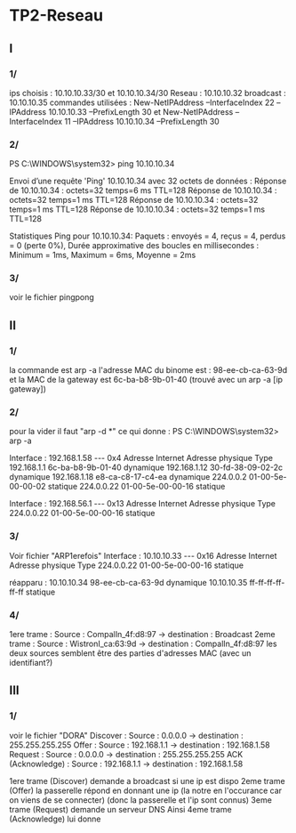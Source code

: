 # TP2-Reseau
## I
### 1/
ips choisis : 10.10.10.33/30 et 10.10.10.34/30
Reseau : 10.10.10.32
broadcast : 10.10.10.35
commandes utilisées : New-NetIPAddress –InterfaceIndex 22 –IPAddress 10.10.10.33 –PrefixLength 30
et New-NetIPAddress –InterfaceIndex 11 –IPAddress 10.10.10.34 –PrefixLength 30
### 2/
PS C:\WINDOWS\system32> ping 10.10.10.34

Envoi d’une requête 'Ping'  10.10.10.34 avec 32 octets de données :
Réponse de 10.10.10.34 : octets=32 temps=6 ms TTL=128
Réponse de 10.10.10.34 : octets=32 temps=1 ms TTL=128
Réponse de 10.10.10.34 : octets=32 temps=1 ms TTL=128
Réponse de 10.10.10.34 : octets=32 temps=1 ms TTL=128

Statistiques Ping pour 10.10.10.34:
    Paquets : envoyés = 4, reçus = 4, perdus = 0 (perte 0%),
Durée approximative des boucles en millisecondes :
    Minimum = 1ms, Maximum = 6ms, Moyenne = 2ms
### 3/
voir le fichier pingpong

## II
### 1/ 
la commande est arp -a
l'adresse MAC du binome est : 98-ee-cb-ca-63-9d
et la MAC de la gateway est  6c-ba-b8-9b-01-40 (trouvé avec un arp -a [ip gateway])
### 2/
pour la vider il faut "arp -d *" ce qui donne :
PS C:\WINDOWS\system32> arp -a

Interface : 192.168.1.58 --- 0x4
  Adresse Internet      Adresse physique      Type
  192.168.1.1           6c-ba-b8-9b-01-40     dynamique
  192.168.1.12          30-fd-38-09-02-2c     dynamique
  192.168.1.18          e8-ca-c8-17-c4-ea     dynamique
  224.0.0.2             01-00-5e-00-00-02     statique
  224.0.0.22            01-00-5e-00-00-16     statique

Interface : 192.168.56.1 --- 0x13
  Adresse Internet      Adresse physique      Type
  224.0.0.22            01-00-5e-00-00-16     statique
### 3/
Voir fichier "ARP1erefois"
Interface : 10.10.10.33 --- 0x16
  Adresse Internet      Adresse physique      Type
  224.0.0.22            01-00-5e-00-00-16     statique

  réapparu :
   10.10.10.34           98-ee-cb-ca-63-9d     dynamique
  10.10.10.35           ff-ff-ff-ff-ff-ff     statique
### 4/
1ere trame : Source : CompalIn_4f:d8:97 -> destination : Broadcast
2eme trame : Source : WistronI_ca:63:9d -> destination : CompalIn_4f:d8:97
les deux sources semblent être des parties d'adresses MAC (avec un identifiant?)
## III
### 1/
voir le fichier "DORA"
Discover : Source : 0.0.0.0 -> destination : 255.255.255.255
Offer : Source : 192.168.1.1 -> destination : 192.168.1.58
Request : Source : 0.0.0.0 -> destination : 255.255.255.255
ACK (Acknowledge) : Source : 192.168.1.1 -> destination : 192.168.1.58

1ere trame (Discover) demande a broadcast si une ip est dispo
2eme trame (Offer) la passerelle répond en donnant une ip (la notre en l'occurance car on viens de se connecter) (donc la passerelle et l'ip sont connus)
3eme trame (Request) demande un serveur DNS Ainsi
4eme trame (Acknowledge) lui donne
